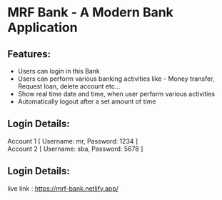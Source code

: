 # MRF Bank - A Modern Bank Application


## Features:
- Users can login in this Bank <br>
- Users can perform various banking activities like - Money transfer, Request loan, delete account etc... <br>
- Show real time date and time, when user perform various activities <br>
- Automatically logout after a set amount of time <br>


## Login Details:
Account 1 [ Username: mr, Password: 1234 ] <br>
Account 2 [ Username: sba, Password: 5678 ] <br>

## Login Details:
live link : https://mrf-bank.netlify.app/
